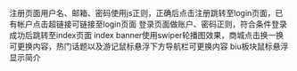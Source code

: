 注册页面用户名、邮箱、密码使用js正则，正确后点击注册跳转至login页面，已有帐户点击超链接可链接至login页面
登录页面做账户、密码正则，符合条件登录成功后跳转至index页面
index banner使用swiper轮播图效果，商城点击换一换可更换内容，热门话题以及游记鼠标悬浮下方导航栏可更换内容
biu板块鼠标悬浮显示简介
